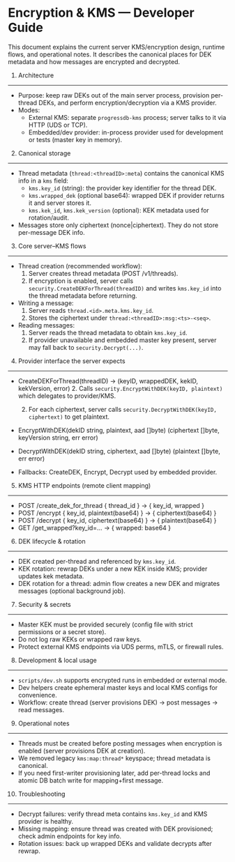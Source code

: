 # Encryption & KMS — Developer Guide

This document explains the current server KMS/encryption design, runtime flows, and operational notes. It describes the canonical places for DEK metadata and how messages are encrypted and decrypted.

1) Architecture
-----------------
- Purpose: keep raw DEKs out of the main server process, provision per-thread DEKs, and perform encryption/decryption via a KMS provider.
- Modes:
  - External KMS: separate `progressdb-kms` process; server talks to it via HTTP (UDS or TCP).
  - Embedded/dev provider: in-process provider used for development or tests (master key in memory).

2) Canonical storage
---------------------
- Thread metadata (`thread:<threadID>:meta`) contains the canonical KMS info in a `kms` field:
  - `kms.key_id` (string): the provider key identifier for the thread DEK.
  - `kms.wrapped_dek` (optional base64): wrapped DEK if provider returns it and server stores it.
  - `kms.kek_id`, `kms.kek_version` (optional): KEK metadata used for rotation/audit.
- Messages store only ciphertext (nonce|ciphertext). They do not store per-message DEK info.

3) Core server–KMS flows
-------------------------
- Thread creation (recommended workflow):
  1. Server creates thread metadata (POST /v1/threads).
  2. If encryption is enabled, server calls `security.CreateDEKForThread(threadID)` and writes `kms.key_id` into the thread metadata before returning.
- Writing a message:
  1. Server reads `thread.<id>.meta.kms.key_id`.
  3. Stores the ciphertext under `thread:<threadID>:msg:<ts>-<seq>`.
- Reading messages:
  1. Server reads the thread metadata to obtain `kms.key_id`.
  3. If provider unavailable and embedded master key present, server may fall back to `security.Decrypt(...)`.

4) Provider interface the server expects
----------------------------------------
- CreateDEKForThread(threadID) -> (keyID, wrappedDEK, kekID, kekVersion, error)
  2. Calls `security.EncryptWithDEK(keyID, plaintext)` which delegates to provider/KMS.

  2. For each ciphertext, server calls `security.DecryptWithDEK(keyID, ciphertext)` to get plaintext.

- EncryptWithDEK(dekID string, plaintext, aad []byte) (ciphertext []byte, keyVersion string, err error)
- DecryptWithDEK(dekID string, ciphertext, aad []byte) (plaintext []byte, err error)
- Fallbacks: CreateDEK, Encrypt, Decrypt used by embedded provider.

5) KMS HTTP endpoints (remote client mapping)
----------------------------------------------
- POST /create_dek_for_thread { thread_id } -> { key_id, wrapped }
- POST /encrypt { key_id, plaintext(base64) } -> { ciphertext(base64) }
- POST /decrypt { key_id, ciphertext(base64) } -> { plaintext(base64) }
- GET /get_wrapped?key_id=... -> { wrapped: base64 }

6) DEK lifecycle & rotation
----------------------------
- DEK created per-thread and referenced by `kms.key_id`.
- KEK rotation: rewrap DEKs under a new KEK inside KMS; provider updates kek metadata.
- DEK rotation for a thread: admin flow creates a new DEK and migrates messages (optional background job).

7) Security & secrets
----------------------
- Master KEK must be provided securely (config file with strict permissions or a secret store).
- Do not log raw KEKs or wrapped raw keys.
- Protect external KMS endpoints via UDS perms, mTLS, or firewall rules.

8) Development & local usage
----------------------------
- `scripts/dev.sh` supports encrypted runs in embedded or external mode.
- Dev helpers create ephemeral master keys and local KMS configs for convenience.
- Workflow: create thread (server provisions DEK) → post messages → read messages.

9) Operational notes
---------------------
- Threads must be created before posting messages when encryption is enabled (server provisions DEK at creation).
- We removed legacy `kms:map:thread*` keyspace; thread metadata is canonical.
- If you need first-writer provisioning later, add per-thread locks and atomic DB batch write for mapping+first message.

10) Troubleshooting
-------------------
- Decrypt failures: verify thread meta contains `kms.key_id` and KMS provider is healthy.
- Missing mapping: ensure thread was created with DEK provisioned; check admin endpoints for key info.
- Rotation issues: back up wrapped DEKs and validate decrypts after rewrap.
